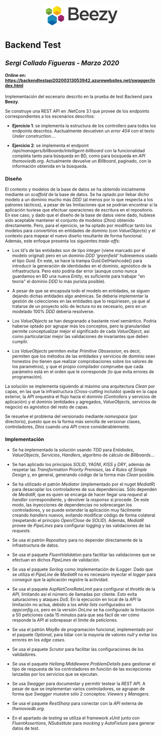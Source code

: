 <p align="center">
  <img src="/doc/logo.png" />  
</p>

# Backend Test
## _Sergi Collado Figueras - Marzo 2020_

#### Online en: https://backendtestapi20200313053942.azurewebsites.net/swagger/index.html

Implementación del escenario descrito en la prueba de test Backend para __Beezy__.

Se construye una REST API en .NetCore 3.1 que provee de los endpoints correspondientes a los escenarios descritos:

- __Ejercicio 1__: se implementa la estructura de los controllers para todos los endpoints descritos. Aactualmente devuelven un _error 404_ con el texto _Under construction..._.

- __Ejercicio 2__: se implementa el endpoint _/api/managers/billboards/intelligent-billboard_ con la funcionalidad completa tanto para búsqueda en BD, como para búsqueda en _API themoviedb.org_. Actualmente devuelve un _Billboard_, paginado, con la información obtenida en la búsqueda.

### Diseño

El contexto y modelos de la base de datos se ha obtenido inicialmente mediante un _scaffold_ de la base de datos. Se ha optado por llebar dicho modelo a un dominio mucho más _DDD_ (al menos por lo que respecta a los patrones tácticos), a pesar de las limitaciones que se podrian encontrar si la aplicación tuviese que efectuar operaciones de escritura en el repositorio. En ese caso, y dado que el diseño de la base de datos viene dado, hubiese sido aceptable mantener el conjunto de modelos (_Dtos_) obtenido directamente. Pero, para el ejercicio, se ha optado por modificar tanto los modelos para convertirlos en entidades de dominio (con _ValueObjects_) y el contexto para mapear el nuevo diseño resultante de forma funcional. Además, este enfoque presenta los siguientes _trade-offs_:

* Los Id's de las entidades son de tipo _integer_ (viene marcado por el modelo original) pero en un dominio _DDD 'greenfield'_ hubiesemos usado el tipo _Guid_. En este, se hace la trampa Guid.GetHashcode() para introducir la generación de identidades en el dominio, agnóstico de la infrastructura. Pero esto podria dar error (aunque como nunca guardamos en BD una nueva _Entity_, es suficiente para trabajar "en teoria" el dominio _DDD_ lo más purista posible).

* A pesar de que se encapsula todo el modelo en entidades, se siguen dejando dichas entidades algo anémicas. Se deberia implementar la gestión de colecciones en las entidades que lo requiriesen, ya que al tratarse de un proyecto sólo de lectura no es necesario, pero en un modelado 100% _DDD_ debería resolverse.

* Los _ValueObjects_ se han desgranado a bastante nivel semántico. Podría haberse optado por agrupar más los conceptos, pero la granularidad permite conceptualizar mejor el significado de cada _ValueObject_, así como particularizar mejor las validaciones de invariantes que deben cumplir.

* Los _ValueObjects_ permiten evitar _Primitive Obssession_, es decir, permiten que los métodos de las entidades y servicios de dominio sean honestos (no tienen que realizar comprobaciones sobre los valores de los parametros), y que el propio compilador compruebe que cada parámetro está en el orden que le corresponde (lo que evita errores de programación).

La solución se implementa siguiendo al máximo una arquitectura _Clean_ por capas, en las que la infrastructura (_Cross-cutting_ incluido) queda en la capa exterior, la _API_ orquestra el flujo hacia el dominio (_Controllers_ y servicios de aplicación) y el dominio (entidades y agregados, _ValueObjects_, servicios de negocio) es agnóstico del resto de capas.

Se resuelve el problema del versionado mediante _namespace_ (por directorio), puesto que es la forma más sencilla de versionar clases, controladores, _Dtos_ cuando una _API_ crece considerablemente.

### Implementación

* Se ha implementado la solución usando _TDD_ para _Entidades_, _ValueObjects_, _Servicios_, _Handlers_, algoritmo de cálculo de _Billboards_...

* Se han aplicado los principios _SOLID_, _YAGNI_, _KISS_ y _DRY_, además de respetar las _Transformation Priority Premises_, las _4 Rules of Simple Design_ y, en general, generando código de la forma más _Clean_ posible.

* Se ha utilizado el patrón _Mediator_ (implementado por el nuget _MediatR_) para desacoplar los controladores de sus dependencias. Sólo dependen de _MediatR_, que es quien se encarga de hacer llegar una _request_ al _handler_ correspondiente, y devolver la _response_ si procede. De este modo, las inyecciones de dependencias no sobrecargan los controladores, y se puede extender la aplicación muy fácilmente creando _handlers_ nuevos, evitando modificar código de forma colateral (respetando el principio _Open/Close_ de _SOLID_). Además, _MediatR_ provee de _PipeLines_ para configurar _logging_ y las validaciones de las _requests_.

* Se usa el patrón _Repository_ para no depender directamente de la infrastructura de datos.

* Se usa el paquete _FluentValidation_ para facilitar las validaciones que se efectuan en dichos _PipeLines_ de validación.

* Se usa el paquete _Serilog_ como implementación de _ILogger_. Dado que se utiliza el _PipeLine_ de _MediatR_ no es necesario inyectar el _logger_ para conseguir que la aplicación registre la actividad.

* Se usa el paquete _AspNetCoreRateLimit_ para configurar el _throttle_ de la _API_, limitando así el número de llamadas por cliente. Esto evita saturaciones y ataques _DoS_. En la ejecución en local de la _API_ la limitación no actua, debido a los _white lists_ configurados en _appconfig.cs_, pero en la versión _OnLine_ se ha configurado la limitación a 50 peticiones cada 15 minutos para que sea fácil de ver cómo responde la _API_ al sobrepasar el límite de peticiones.

* Se usa el patrón _MayBe_ de programación funcional, implementado por el paquete _Optional_, para lidiar con la mayoria de valores _null_ y evitar los errores en los _edge cases_.

* Se usa el paquete _Scrutor_ para facilitar las configuraciones de los validadores.

* Se usa el paquete _Hellang.Middleware.ProblemDetails_ para gestionar el tipo de respuesta de los controladores en función de las excepciones lanzadas por los servicios que se ejecutan.

* Se usa _Swagger_ para documentar y permitir testear la _REST API_. A pesar de que se implementan varios controladores, se agrupan de forma que _Swagger_ muestre sólo 2 conceptos: _Viewers_ y _Managers_.

* Se usa el paquete _RestSharp_ para conectar con la _API_ externa de _themoviedb.org_.

* En el apartado de _testing_ se utiliza el framework _xUnit_ junto con _FluentAssertions_, _NSubstitute_ para _mocking_ y _AutoFixture_ para generar datos de test.
